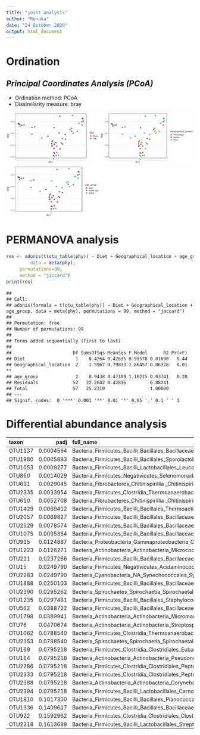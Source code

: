 ```yaml
---
title: "joint analysis"
author: "Renuka"
date: "24 October 2020"
output: html_document
---
```



# Ordination



## *Principal Coordinates Analysis (PCoA)*

* Ordination method: PCoA
* Dissimilarity measure: bray

<img src="figure_joint/pcoa-1.png" title="plot of chunk pcoa" alt="plot of chunk pcoa" width="50%" /><img src="figure_joint/pcoa-2.png" title="plot of chunk pcoa" alt="plot of chunk pcoa" width="50%" /><img src="figure_joint/pcoa-3.png" title="plot of chunk pcoa" alt="plot of chunk pcoa" width="50%" />

# PERMANOVA analysis


```r
res <- adonis(t(otu_table(phy)) ~ Diet + Geographical_location + age_group,
         data = meta(phy),
	 permutations=99,
	 method = "jaccard")
print(res)
```

```
## 
## Call:
## adonis(formula = t(otu_table(phy)) ~ Diet + Geographical_location +      age_group, data = meta(phy), permutations = 99, method = "jaccard") 
## 
## Permutation: free
## Number of permutations: 99
## 
## Terms added sequentially (first to last)
## 
##                       Df SumsOfSqs MeanSqs F.Model      R2 Pr(>F)   
## Diet                   1    0.4264 0.42635 0.99578 0.01690   0.44   
## Geographical_location  2    1.5967 0.79833 1.86457 0.06328   0.01 **
## age_group              2    0.9438 0.47189 1.10215 0.03741   0.20   
## Residuals             52   22.2642 0.42816         0.88241          
## Total                 57   25.2310                 1.00000          
## ---
## Signif. codes:  0 '***' 0.001 '**' 0.01 '*' 0.05 '.' 0.1 ' ' 1
```

# Differential abundance analysis


|taxon   |      padj|full_name                                                                                          |
|:-------|---------:|:--------------------------------------------------------------------------------------------------|
|OTU1137 | 0.0004564|Bacteria_Firmicutes_Bacilli_Bacillales_Bacillaceae_Halobacillus                                    |
|OTU1980 | 0.0005883|Bacteria_Firmicutes_Bacilli_Bacillales_Sporolactobacillaceae_Pullulanibacillus                     |
|OTU1053 | 0.0009277|Bacteria_Firmicutes_Bacilli_Lactobacillales_Leuconostocaceae_Fructobacillus                        |
|OTU860  | 0.0014029|Bacteria_Firmicutes_Negativicutes_Selenomonadales_Sporomusaceae_Desulfosporomusa                   |
|OTU611  | 0.0029045|Bacteria_Fibrobacteres_Chitinispirillia _Chitinispirillales _Chitinispirillaceae_Chitinivibrio     |
|OTU2335 | 0.0033954|Bacteria_Firmicutes_Clostridia_Thermoanaerobacterales_Thermoanaerobacteraceae_Thermoanaerobacter   |
|OTU610  | 0.0052708|Bacteria_Fibrobacteres_Chitinispirillia _Chitinispirillales _Chitinispirillaceae_Chitinispirillum  |
|OTU1429 | 0.0069412|Bacteria_Firmicutes_Bacilli_Bacillales_Thermoactinomycetaceae_Melghirimyces                        |
|OTU2057 | 0.0069827|Bacteria_Firmicutes_Bacilli_Bacillales_Bacillaceae_Salimicrobium                                   |
|OTU2529 | 0.0078574|Bacteria_Firmicutes_Bacilli_Bacillales_Bacillaceae_Virgibacillus                                   |
|OTU1075 | 0.0095364|Bacteria_Firmicutes_Bacilli_Bacillales_Bacillaceae_Geobacillus                                     |
|OTU915  | 0.0124887|Bacteria_Proteobacteria_Gammaproteobacteria_Chromatiales_Ectothiorhodospiraceae_Ectothiorhodospira |
|OTU1223 | 0.0126271|Bacteria_Actinobacteria_Actinobacteria_Micrococcales_Intrasporangiaceae_Janibacter                 |
|OTU211  | 0.0237266|Bacteria_Firmicutes_Bacilli_Bacillales_Bacillaceae_Anoxybacillus                                   |
|OTU15   | 0.0249790|Bacteria_Firmicutes_Negativicutes_Acidaminococcales_Acidaminococcaceae_Acidaminococcus             |
|OTU2283 | 0.0249790|Bacteria_Cyanobacteria_NA_Synechococcales_Synechococcaceae_Synechococcus                           |
|OTU1888 | 0.0250103|Bacteria_Firmicutes_Bacilli_Bacillales_Bacillaceae_Pseudogracilibacillus                           |
|OTU2390 | 0.0295262|Bacteria_Spirochaetes_Spirochaetia_Spirochaetales_Spirochaetaceae_Treponema                        |
|OTU1235 | 0.0297481|Bacteria_Firmicutes_Bacilli_Bacillales_Staphylococcaceae_Jeotgalicoccus                            |
|OTU562  | 0.0388722|Bacteria_Firmicutes_Bacilli_Bacillales_Bacillaceae_Calditerricola                                  |
|OTU1798 | 0.0389941|Bacteria_Actinobacteria_Actinobacteria_Micromonosporales_Micromonosporaceae_Phytomonospora         |
|OTU76   | 0.0470674|Bacteria_Actinobacteria_Actinobacteria_Streptosporangiales_Thermomonosporaceae_Actinomadura        |
|OTU1062 | 0.0788540|Bacteria_Firmicutes_Clostridia_Thermoanaerobacterales_Thermoanaerobacteraceae_Gelria               |
|OTU2153 | 0.0788540|Bacteria_Spirochaetes_Spirochaetia_Spirochaetales_Spirochaetaceae_Spirochaeta                      |
|OTU169  | 0.0795218|Bacteria_Firmicutes_Clostridia_Clostridiales_Eubacteriaceae_Aminicella                             |
|OTU184  | 0.0795218|Bacteria_Actinobacteria_Actinobacteria_Pseudonocardiales_Pseudonocardiaceae_Amycolatopsis          |
|OTU2286 | 0.0795218|Bacteria_Firmicutes_Clostridia_Clostridiales_Peptococcaceae_Syntrophobotulus                       |
|OTU2333 | 0.0795218|Bacteria_Firmicutes_Clostridia_Clostridiales_Peptococcaceae_Thermincola                            |
|OTU2388 | 0.0795218|Bacteria_Actinobacteria_Actinobacteria_Corynebacteriales_NA_Tomitella                              |
|OTU2394 | 0.0795218|Bacteria_Firmicutes_Bacilli_Lactobacillales_Carnobacteriaceae_Trichococcus                         |
|OTU1810 | 0.1017300|Bacteria_Firmicutes_Bacilli_Bacillales_Planococcaceae_Planomicrobium                               |
|OTU1336 | 0.1409617|Bacteria_Firmicutes_Bacilli_Bacillales_Bacillaceae_Lentibacillus                                   |
|OTU922  | 0.1592962|Bacteria_Firmicutes_Clostridia_Clostridiales_Clostridiales Family XIII. Incertae Sedis_Emergencia  |
|OTU2218 | 0.1613689|Bacteria_Firmicutes_Bacilli_Lactobacillales_Streptococcaceae_Streptococcus                         |

